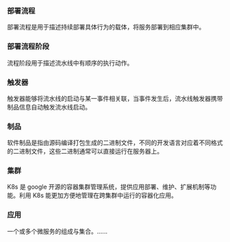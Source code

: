 [](id:deploy-process)
### 部署流程
部署流程是用于描述持续部署具体行为的载体，将服务部署到相应集群中。

[](id:deploy-stage)
### 部署流程阶段
流程阶段用于描述流水线中有顺序的执行动作。

[](id:trigger)
### 触发器
触发器能够将流水线的启动与某一事件相关联，当事件发生后，流水线触发器携带制品信息自动触发流水线启动。

[](id:artifacts)
### 制品
软件制品是指由源码编译打包生成的二进制文件，不同的开发语言对应着不同格式的二进制文件，这些二进制通常可以直接运行在服务器上。

[](id:cluster)
### 集群
K8s 是 google 开源的容器集群管理系统，提供应用部署、维护、扩展机制等功能。利用 K8s 能更加方便地管理在跨集群中运行的容器化应用。

[](id:app)
### 应用
一个或多个微服务的组成与集合。......


